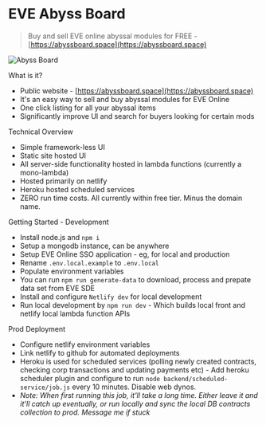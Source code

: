 # EVE Abyss Board
> Buy and sell EVE online abyssal modules for FREE - [https://abyssboard.space](https://abyssboard.space)

![Abyss Board](https://i.ibb.co/LvXpfhn/Screenshot-2023-09-25-at-20-15-18.png)

What is it?
- Public website - [https://abyssboard.space](https://abyssboard.space)
- It's an easy way to sell and buy abyssal modules for EVE Online
- One click listing for all your abyssal items
- Significantly improve UI and search for buyers looking for certain mods

Technical Overview
- Simple framework-less UI
- Static site hosted UI
- All server-side functionality hosted in lambda functions (currently a mono-lambda)
- Hosted primarily on netlify
- Heroku hosted scheduled services
- ZERO run time costs. All currently within free tier. Minus the domain name.


Getting Started - Development
- Install node.js and `npm i`
- Setup a mongodb instance, can be anywhere
- Setup EVE Online SSO application - eg, for local and production
- Rename `.env.local.example` to `.env.local`
- Populate environment variables
- You can run `npm run generate-data` to download, process and prepate data set from EVE SDE
- Install and configure `Netlify dev` for local development
- Run local development by `npm run dev` - Which builds local front and netlify local lambda function APIs

Prod Deployment
- Configure netlify environment variables
- Link netlify to github for automated deployments
- Heroku is used for scheduled services (polling newly created contracts, checking corp transactions and updating payments etc) - Add heroku scheduler plugin and configure to run `node backend/scheduled-service/job.js` every 10 minutes. Disable web dynos.
- *Note: When first running this job, it'll take a long time. Either leave it and it'll catch up eventually, or run locally and sync the local DB contracts collection to prod. Message me if stuck*